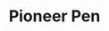 ---
pid: CH257
title: Pioneer Pen
location_transcription: City Hall
zipcode: 
outside_phl: 
neighborhood: 
age: '32'
age_range: 30-39
instagram: 
image_file_name: CH_257.jpg
proposal_transcription: Statue of William Pen
topic: Figure,History,Philadelphia
topic_summary: 0, 0, 0
type: Sculpture Statue
keywords_other: 
credit: Mike Antunovich
image_labels: 
twitter: 
facebook: 
permalink: "/monuments/ch257/"
layout: item-page
---